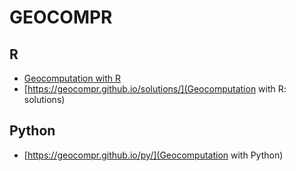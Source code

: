 # GEOCOMPR

## R

- [Geocomputation with R](https://geocompr.robinlovelace.net/)
- [https://geocompr.github.io/solutions/](Geocomputation with R: solutions)

## Python

- [https://geocompr.github.io/py/](Geocomputation with Python)
